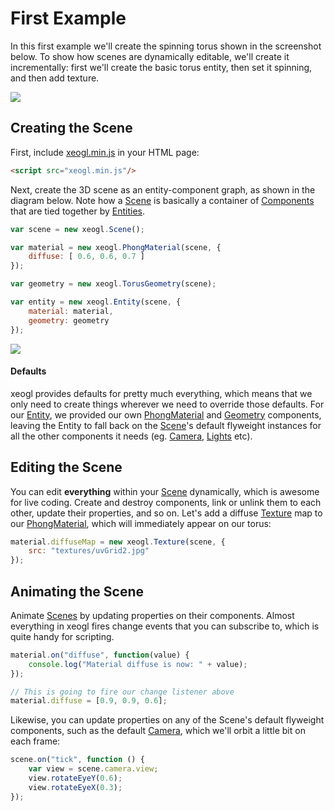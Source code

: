 # First Example

In this first example we'll create the spinning torus shown in the screenshot below. To show how scenes are dynamically editable, we'll create it incrementally: first we'll create the basic torus entity, then set it spinning, and then add texture. 
        
<a href="http://xeogl.org/examples/#materials_fresnel_specular"><img src="http://xeogl.org/assets/images/torus.png"></a>
      
## Creating the Scene

First, include [xeogl.min.js](https://github.com/xeolabs/xeogl/tree/master/build) in your HTML page:

````html
<script src="xeogl.min.js"/>
````

Next, create the 3D scene as an entity-component graph, as shown in the diagram below. Note how a
[Scene](http://xeogl.org/docs/classes/Scene.html) is basically a container 
of [Components](http://xeogl.org/docs/classes/Component.html) that are tied together 
by [Entities](http://xeogl.org/docs/classes/Entity.html).

````javascript
var scene = new xeogl.Scene();

var material = new xeogl.PhongMaterial(scene, {
    diffuse: [ 0.6, 0.6, 0.7 ]
});

var geometry = new xeogl.TorusGeometry(scene);

var entity = new xeogl.Entity(scene, {
    material: material,
    geometry: geometry
});
````
<img src="http://xeogl.org/assets/images/conceptScene.png">

#### Defaults

xeogl provides defaults for pretty much everything, which means that we only need to create things wherever we need 
to override those defaults. For our [Entity](http://xeogl.org/docs/classes/Entity.html), we provided our 
own [PhongMaterial](http://xeogl.org/docs/classes/PhongMaterial.html) and [Geometry](http://xeogl.org/docs/classes/Geometry.html) components, leaving
the Entity to fall back on the [Scene](http://xeogl.org/docs/classes/Scene.html)'s default flyweight instances for all 
the other components it needs (eg. [Camera](http://xeogl.org/docs/classes/Camera.html), 
[Lights](http://xeogl.org/docs/classes/Lights.html) etc).

## Editing the Scene

You can edit **everything** within your [Scene]() dynamically, which is awesome for live coding. Create and destroy components, link or unlink them to each other, update their properties, and so on. Let's add a diffuse [Texture](http://xeogl.org/docs/classes/Texture.html) map to our [PhongMaterial](http://xeogl.org/docs/classes/PhongMaterial.html), which will immediately appear on our torus:

````javascript
material.diffuseMap = new xeogl.Texture(scene, {
    src: "textures/uvGrid2.jpg"
});
````

## Animating the Scene

Animate [Scenes]() by updating properties on their components. Almost everything in xeogl fires change events that you can subscribe to, which is quite handy for scripting.

````javascript
material.on("diffuse", function(value) {
    console.log("Material diffuse is now: " + value);
});

// This is going to fire our change listener above
material.diffuse = [0.9, 0.9, 0.6];
````
Likewise, you can update properties on any of the Scene's default flyweight components, such as the 
default [Camera](http://xeogl.org/docs/classes/Camera.html), which we'll orbit a little bit on each frame:
````javascript
scene.on("tick", function () {
    var view = scene.camera.view;
    view.rotateEyeY(0.6);
    view.rotateEyeX(0.3);
});
````
